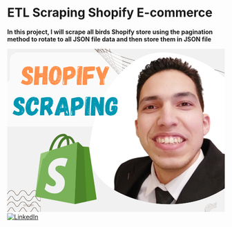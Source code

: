 # ETL Scraping Shopify E-commerce

**In this project, I will scrape all birds Shopify store using the pagination method to rotate to all JSON file data and then store them in JSON file**

<img title="" src="Upwork_Shopify_Scraping.png" alt="banner that says hussein mahmoud data scientist">

<a target="_blank" href="https://www.linkedin.com/in/hussein24mh/" target="_blank">
<img alt="LinkedIn" src="https://img.shields.io/badge/LinkedIn-0077B5.svg?&style=for-the-badge&logo=linkedin&logoColor=white" />
</a>
